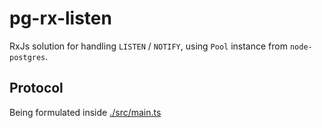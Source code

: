 # pg-rx-listen

RxJs solution for handling `LISTEN` / `NOTIFY`, using `Pool` instance from `node-postgres`.

## Protocol

Being formulated inside [./src/main.ts](./src/main.ts)




